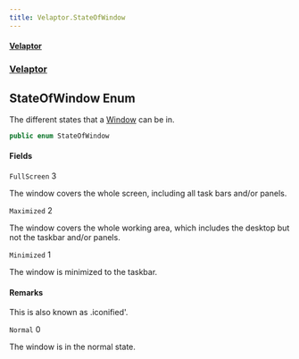 ```yaml
---
title: Velaptor.StateOfWindow
---
```


#### [Velaptor](Namespaces.md 'Velaptor Namespaces')
### [Velaptor](Velaptor.md 'Velaptor')

## StateOfWindow Enum

The different states that a [Window](Velaptor.UI.Window.md 'Velaptor.UI.Window') can be in.

```csharp
public enum StateOfWindow
```
#### Fields

<a name='Velaptor.StateOfWindow.FullScreen'></a>

`FullScreen` 3

The window covers the whole screen, including all task bars and/or panels.

<a name='Velaptor.StateOfWindow.Maximized'></a>

`Maximized` 2

The window covers the whole working area, which includes the desktop but not the taskbar and/or panels.

<a name='Velaptor.StateOfWindow.Minimized'></a>

`Minimized` 1

The window is minimized to the taskbar.

#### Remarks
This is also known as .iconified'.

<a name='Velaptor.StateOfWindow.Normal'></a>

`Normal` 0

The window is in the normal state.
